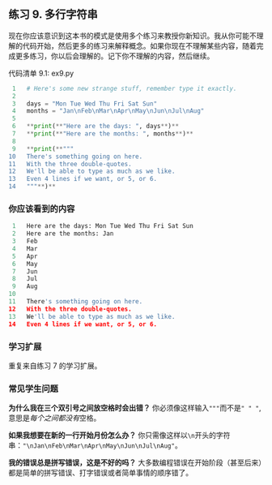 ## 练习 9. 多行字符串

现在你应该意识到这本书的模式是使用多个练习来教授你新知识。我从你可能不理解的代码开始，然后更多的练习来解释概念。如果你现在不理解某些内容，随着完成更多练习，你以后会理解的。记下你不理解的内容，然后继续。

代码清单 9.1: ex9.py

```py
 1   # Here's some new strange stuff, remember type it exactly.
 2
 3   days = "Mon Tue Wed Thu Fri Sat Sun"
 4   months = "Jan\nFeb\nMar\nApr\nMay\nJun\nJul\nAug"
 5
 6   **print(**"Here are the days: ", days**)**
 7   **print(**"Here are the months: ", months**)**
 8
 9   **print(**"""
10   There's something going on here.
11   With the three double-quotes.
12   We'll be able to type as much as we like.
13   Even 4 lines if we want, or 5, or 6.
14   """**)**
```

### 你应该看到的内容

```py
 1   Here are the days: Mon Tue Wed Thu Fri Sat Sun
 2   Here are the months: Jan
 3   Feb
 4   Mar
 5   Apr
 6   May
 7   Jun
 8   Jul
 9   Aug
10
11   There's something going on here.
12   With the three double-quotes.
13   We'll be able to type as much as we like.
14   Even 4 lines if we want, or 5, or 6.
```

### 学习扩展

重复来自练习 7 的学习扩展。

### 常见学生问题

**为什么我在三个双引号之间放空格时会出错？** 你必须像这样输入`"""`而不是`" " "`, 意思是*每个之间都没有*空格。

**如果我想要在新的一行开始月份怎么办？** 你只需像这样以`\n`开头的字符串：`"\nJan\nFeb\nMar\nApr\nMay\nJun\nJul\nAug"`。

**我的错误总是拼写错误，这是不好的吗？** 大多数编程错误在开始阶段（甚至后来）都是简单的拼写错误、打字错误或者简单事情的顺序错了。
